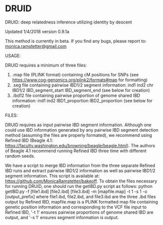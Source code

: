 # DRUID
DRUID: deep relatedness inference utilizing identity by descent

Updated 1/4/2018
version 0.9.1a

This method is currently in beta. If you find any bugs, please report to:
monica.ramstetter@gmail.com


USAGE:

DRUID requires a minimum of three files:
1) .map file (PLINK format) containing cM positions for SNPs (see https://www.cog-genomics.org/plink2/formats#map for formatting)
2) .seg file containing pairwise IBD1/2 segment information: ind1 ind2 chr IBD1/2 IBD_segment_start IBD_segment_end (see below for creation)
3) .ibd12 file containing pairwise proportion of genome shared IBD information: ind1 ind2 IBD1_proportion IBD2_proportion (see below for creation)



FILES:

DRUID requires as input pairwise IBD segment information. Although one could use IBD information generated by any pairwise IBD segment detection method (assuming the files are properly formated), we recommend using Refined IBD (Beagle 4.1: https://faculty.washington.edu/browning/beagle/beagle.html). The authors of Beagle 4.1 recommend running Refined IBD three time with different random seeds. 

We have a script to merge IBD information from the three separate Refined IBD runs and extract pairwise IBD1/2 information as well as pairwise IBD1/2 segment information. This script is available at: 
https://github.com/MonicaRamstetter/bakeoff. 
To obtain the files necessary for running DRUID, one should run the getIBD.py script as follows:
python getIBD.py -f [file1.ibd] [file2.ibd] [file3.ibd] -m [mapfile.map] -t 1 -s 1 -o [output_prefix]
where file1.ibd, file2.ibd, and file3.ibd are the three .ibd files output by Refined IBD, mapfile.map is a PLINK formatted map file containing genetic position information and corresponding to the VCF file input to Refined IBD, '-t 1' ensures pairwise proportions of genome shared IBD are output, and '-s 1' ensures segment information is output.


